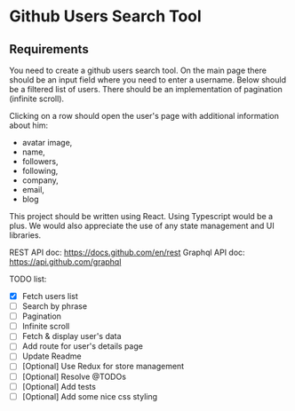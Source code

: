 # Github Users Search Tool

## Requirements

You need to create a github users search tool.
On the main page there should be an input field where you need to enter a username.
Below should be a filtered list of users.
There should be an implementation of pagination (infinite scroll).

Clicking on a row should open the user's page with additional information about him:

- avatar image,
- name,
- followers,
- following,
- company,
- email,
- blog

This project should be written using React. Using Typescript would be a plus.
We would also appreciate the use of any state management and UI libraries.

REST API doc: <https://docs.github.com/en/rest>
Graphql API doc: <https://api.github.com/graphql>

TODO list:

- [x] Fetch users list
- [ ] Search by phrase
- [ ] Pagination
- [ ] Infinite scroll
- [ ] Fetch & display user's data
- [ ] Add route for user's details page
- [ ] Update Readme
- [ ] [Optional] Use Redux for store management
- [ ] [Optional] Resolve @TODOs
- [ ] [Optional] Add tests
- [ ] [Optional] Add some nice css styling
